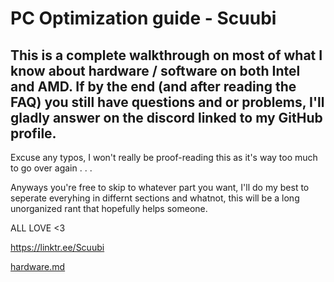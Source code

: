 # PC Optimization guide - Scuubi


## This is a complete walkthrough on most of what I know about hardware / software on both Intel and AMD. If by the end (and after reading the FAQ) you still have questions and or problems, I'll gladly answer on the discord linked to my GitHub profile.

Excuse any typos, I won't really be proof-reading this as it's way too much to go over again . . .


Anyways you're free to skip to whatever part you want, I'll do my best to seperate everyhing in differnt sections and whatnot, this will be a long unorganized rant that hopefully helps someone.


ALL LOVE <3 


https://linktr.ee/Scuubi




[hardware.md](https://github.com/Scuubii/PC-Optimization/blob/main/hardware.md)
